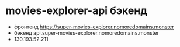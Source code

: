 # movies-explorer-api бэкенд
* фронтенд https://super-movies-explorer.nomoredomains.monster
* бэкенд api.super-movies-explorer.nomoredomains.monster
* 130.193.52.211
